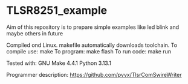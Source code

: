 # TLSR8251_example
Aim of this repository is to prepare simple examples like led blink and maybe others in future

Compiled ond Linux. makefile automatically downloads toolchain.
To compile use: make
To program: make flash
To run code: make run

Tested with:
GNU Make 4.4.1
Python 3.13.1

Programmer description: https://github.com/pvvx/TlsrComSwireWriter